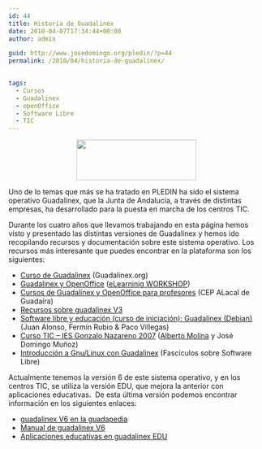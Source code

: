 ```yaml
---
id: 44
title: Historia de Guadalinex
date: 2010-04-07T17:34:44+00:00
author: admin

guid: http://www.josedomingo.org/pledin/?p=44
permalink: /2010/04/historia-de-guadalinex/

  
tags:
  - Cursos
  - Guadalinex
  - openOffice
  - Software Libre
  - TIC
---
```

<p style="text-align: center;">
  <a href="{{ site.url }}{{ site.baseurl }}/assets/wp-content/uploads/2010/04/gl.gif"><img class="alignnone size-full wp-image-55" title="gl" src="{{ site.url }}{{ site.baseurl }}/assets/wp-content/uploads/2010/04/gl.gif" alt="" width="236" height="80" /></a>
</p>

Uno de lo temas que más se ha tratado en PLEDIN ha sido el sistema operativo Guadalinex, que la Junta de Andalucía, a través de distintas empresas, ha desarrollado para la puesta en marcha de los centros TIC.

Durante los cuatro años que llevamos trabajando en esta página hemos visto y presentado las distintas versiones de Guadalinex y hemos ido recopilando recursos y documentación sobre este sistema operativo. Los recursos más interesante que puedes encontrar en la plataforma son los siguientes:

  * [Curso de Guadalinex](../../web/course/view.php?id=5) (Guadalinex.org)
  * [Guadalinex y OpenOffice](../../web/course/view.php?id=2) ([eLearninig WORKSHOP](http://www.academiaelearning.com/))
  * [Cursos de Guadalinex y OpenOffice para profesores](../../web/course/view.php?id=15) (CEP ALacal de Guadaíra)
  * [Recursos sobre guadalinex V3](http://www.josedomingo.org/web/course/view.php?id=34)
  * [Software libre y educación (curso de iniciación): <span>Guadalinex (Debian)</span>](../../web/course/view.php?id=40) (Juan Alonso, Fermín Rubio & Paco Villegas)
  * [Curso TIC &#8211; IES Gonzalo Nazareno 2007](../../web/course/view.php?id=48) ([Alberto Molina](http://albertomolina.wordpress.com/) y José Domingo Muñoz)
  * [Introducción a Gnu/Linux con Guadalinex](http://www.guadalinex.org/mas-programas/descargas/documentos-de-guadalinex/fasciculos/1-Introduccion_a_GnuLinux.pdf) (Fascículos sobre Software Libre)

Actualmente tenemos la versión 6 de este sistema operativo, y en los centros TIC, se utiliza la versión EDU, que mejora la anterior con aplicaciones educativas.  De esta última versión podemos encontrar información en los siguientes enlaces:

  * [guadalinex V6 en la guadapedia](http://www.guadalinex.org/guadapedia/index.php/Indice_de_recetas_para_Guadalinex_V6)
  * [Manual de guadalinex V6](http://forja.guadalinex.org/webs/guadalinexv6/doku.php?id=manual:indice)
  * [Aplicaciones educativas en guadalinex EDU](http://bailenescuela20.blogspot.com/p/sesion-3-recursos-en-local-guadalinex.html)

<!-- AddThis Advanced Settings generic via filter on the_content -->

<!-- AddThis Share Buttons generic via filter on the_content -->